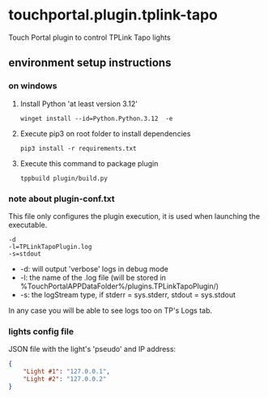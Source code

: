 # touchportal.plugin.tplink-tapo
Touch Portal plugin to control TPLink Tapo lights


## environment setup instructions
### on windows
1. Install Python 'at least version 3.12'
    ```Shell
    winget install --id=Python.Python.3.12  -e
    ```
2. Execute pip3 on root folder to install dependencies
    ```Shell
    pip3 install -r requirements.txt
    ```
3. Execute this command to package plugin
    ```Shell
    tppbuild plugin/build.py
    ```

### note about plugin-conf.txt
This file only configures the plugin execution, it is used when launching the executable.
```Shell
-d
-l=TPLinkTapoPlugin.log
-s=stdout
```
- -d: will output 'verbose' logs in debug mode
- -l: the name of the .log file (will be stored in %TouchPortalAPPDataFolder%/plugins.TPLinkTapoPlugin/)
- -s: the logStream type, if stderr = sys.stderr, stdout = sys.stdout

In any case you will be able to see logs too on TP's Logs tab.

### lights config file
JSON file with the light's 'pseudo' and IP address:
```json
{
    "Light #1": "127.0.0.1",
    "Light #2": "127.0.0.2"
}
```